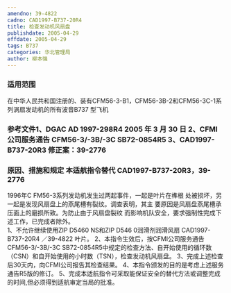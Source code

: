 ```yaml
---
amendno: 39-4822
cadno: CAD1997-B737-20R4
title: 检查发动机风扇盘
publishdate: 2005-04-29
effdate: 2005-04-29
tags: B737
categories: 华北管理局
author: 柳本强
---
```


### 适用范围 
在中华人民共和国注册的、装有CFM56-3-B1，CFM56-3B-2和CFM56-3C-1系列涡扇发动机的所有波音B737 型飞机

### 参考文件1、DGAC AD 1997-298R4  2005 年 3 月 30 日 2、CFMI 公司服务通告 CFM56-3/-3B/-3C SB72-0854R5 3、CAD1997-B737-20R3 修正案：39-2776 

### 原因、措施和规定 本适航指令替代 CAD1997-B737-20R3，39-2776 
1996年C FM56-3系列发动机发生过两起事件，一起是叶片在榫根
处被损坏，另一起是发现风扇盘上的燕尾槽有裂纹。调查表明，其主
要原因是风扇盘燕尾槽承压面上的磨损所致。为防止由于风扇盘裂纹
而影响机队安全，要求强制性完成下述工作，已完成者除外。  
1、不允许继续使用ZIP D5460 NS和ZIP D546 0润滑剂润滑风扇
       CAD1997-B737-20R4  ／39-4822 
叶片。 
2、本指令生效后，按CFMI公司服务通告CFM56-3/-3B/-3C SB72-0854R5中规定的检查方法、自开始使用的循环数（CSN）和自开始使用的小时数（TSN），检查发动机风扇盘。 
3、完成上述检查后30天内，向CFMI公司报告其检查结果。 4、本指令颁发的目的是考虑上述服务通告R5版的修订。 5、完成本适航指令可采取能保证安全的替代方法或调整完成的时间,但必须得到适航审定当局的批准。
